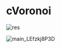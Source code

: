 # cVoronoi

![res](https://user-images.githubusercontent.com/74429165/208536329-aad486f6-e334-4777-8c88-252dfc8941e4.PNG)

![main_LEfzkj8P3D](https://user-images.githubusercontent.com/74429165/209399861-dc0201a1-6766-4aad-8680-4b50f04e6370.gif)

